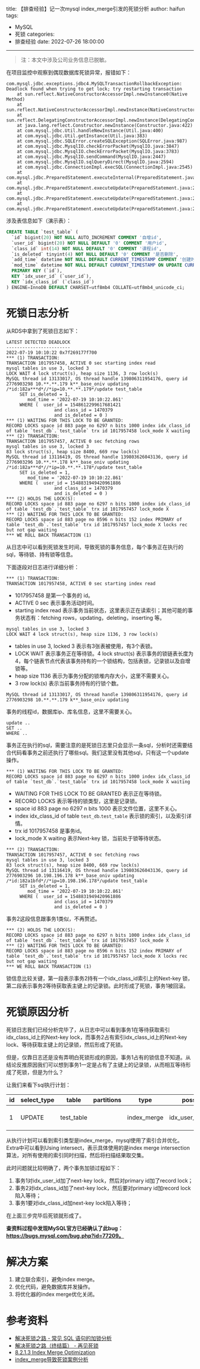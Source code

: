 title: 【排查经验】记一次mysql index_merge引发的死锁分析
author: haifun
tags:
  - MySQL
  - 死锁
categories:
  - 排查经验
date: 2022-07-26 18:00:00

---

> 注：本文中涉及公司业务信息已脱敏。

在项目监控中观察到偶现数据库死锁异常，报错如下：

```
com.mysql.jdbc.exceptions.jdbc4.MySQLTransactionRollbackException: Deadlock found when trying to get lock; try restarting transaction
    at sun.reflect.NativeConstructorAccessorImpl.newInstance0(Native Method)
    at sun.reflect.NativeConstructorAccessorImpl.newInstance(NativeConstructorAccessorImpl.java:62)
    at sun.reflect.DelegatingConstructorAccessorImpl.newInstance(DelegatingConstructorAccessorImpl.java:45)
    at java.lang.reflect.Constructor.newInstance(Constructor.java:422)
    at com.mysql.jdbc.Util.handleNewInstance(Util.java:400)
    at com.mysql.jdbc.Util.getInstance(Util.java:383)
    at com.mysql.jdbc.SQLError.createSQLException(SQLError.java:987)
    at com.mysql.jdbc.MysqlIO.checkErrorPacket(MysqlIO.java:3847)
    at com.mysql.jdbc.MysqlIO.checkErrorPacket(MysqlIO.java:3783)
    at com.mysql.jdbc.MysqlIO.sendCommand(MysqlIO.java:2447)
    at com.mysql.jdbc.MysqlIO.sqlQueryDirect(MysqlIO.java:2594)
    at com.mysql.jdbc.ConnectionImpl.execSQL(ConnectionImpl.java:2545)
    at com.mysql.jdbc.PreparedStatement.executeInternal(PreparedStatement.java:1901)
    at com.mysql.jdbc.PreparedStatement.executeUpdate(PreparedStatement.java:2113)
    at com.mysql.jdbc.PreparedStatement.executeUpdate(PreparedStatement.java:2049)
    at com.mysql.jdbc.PreparedStatement.executeUpdate(PreparedStatement.java:2034)
```

涉及表信息如下（演示表）：

```sql
CREATE TABLE `test_table` (
  `id` bigint(20) NOT NULL AUTO_INCREMENT COMMENT '自增id',
  `user_id` bigint(20) NOT NULL DEFAULT '0' COMMENT '用户id',
  `class_id` int(14) NOT NULL DEFAULT '0' COMMENT '课程id',
  `is_deleted` tinyint(4) NOT NULL DEFAULT '0' COMMENT '是否删除',
  `add_time` datetime NOT NULL DEFAULT CURRENT_TIMESTAMP COMMENT '创建时间',
  `mod_time` datetime NOT NULL DEFAULT CURRENT_TIMESTAMP ON UPDATE CURRENT_TIMESTAMP COMMENT '修改时间',
  PRIMARY KEY (`id`),
  KEY `idx_user_id` (`user_id`),
  KEY `idx_class_id` (`class_id`)
) ENGINE=InnoDB DEFAULT CHARSET=utf8mb4 COLLATE=utf8mb4_unicode_ci;
```

# 死锁日志分析

从RDS中拿到了死锁日志如下：

```
LATEST DETECTED DEADLOCK
------------------------
2022-07-19 10:10:22 0x7f269177f700
*** (1) TRANSACTION:
TRANSACTION 1017957458, ACTIVE 0 sec starting index read
mysql tables in use 3, locked 3
LOCK WAIT 4 lock struct(s), heap size 1136, 3 row lock(s)
MySQL thread id 13133017, OS thread handle 139806311954176, query id 2776903298 10.**.**.179 k**_base_oniv updating
/*id:182a***d*//*ip=10.**.**.179*/update test_table
     SET is_deleted = 1,
        mod_time = '2022-07-19 10:10:22.861' 
     WHERE (  user_id = 1548612299617681421
                  and class_id = 1470379
                  and is_deleted = 0 )
*** (1) WAITING FOR THIS LOCK TO BE GRANTED:
RECORD LOCKS space id 883 page no 6297 n bits 1000 index idx_class_id of table `test_db`.`test_table` trx id 1017957458 lock_mode X waiting
*** (2) TRANSACTION:
TRANSACTION 1017957457, ACTIVE 0 sec fetching rows
mysql tables in use 3, locked 3
83 lock struct(s), heap size 8400, 669 row lock(s)
MySQL thread id 13116419, OS thread handle 139803626043136, query id 2776903296 10.**.**.178 k**_base_oniv updating
/*id:182a***d*//*ip=10.**.**.178*/update test_table
     SET is_deleted = 1,
        mod_time = '2022-07-19 10:10:22.861' 
     WHERE (  user_id = 1548831949420961886
                  and class_id = 1470379
                  and is_deleted = 0 )
*** (2) HOLDS THE LOCK(S):
RECORD LOCKS space id 883 page no 6297 n bits 1000 index idx_class_id of table `test_db`.`test_table` trx id 1017957457 lock_mode X
*** (2) WAITING FOR THIS LOCK TO BE GRANTED:
RECORD LOCKS space id 883 page no 8596 n bits 152 index PRIMARY of table `test_db`.`test_table` trx id 1017957457 lock_mode X locks rec but not gap waiting
*** WE ROLL BACK TRANSACTION (1)
```

从日志中可以看到死锁发生时间，导致死锁的事务信息，每个事务正在执行的sql，等待锁、持有锁等信息。

下面逐段对日志进行详细分析：

```
*** (1) TRANSACTION:
TRANSACTION 1017957458, ACTIVE 0 sec starting index read
```

- 1017957458 是第一个事务的 id。
- ACTIVE 0 sec 表示事务活动时间。
- starting index read 表示事务当前状态，这里表示正在读索引；其他可能的事务状态有：fetching rows，updating，deleting，inserting 等。

```
mysql tables in use 3, locked 3
LOCK WAIT 4 lock struct(s), heap size 1136, 3 row lock(s)
```

- tables in use 3, locked 3 表示有3张表被使用，有3个表锁。
- LOCK WAIT 表示事务正在等待锁。4 lock struct(s) 表示事务的锁链表长度为4，每个链表节点代表该事务持有的一个锁结构，包括表锁，记录锁以及自增锁等。
- heap size 1136 表示为事务分配的锁堆内存大小，这里不需要关心。
- 3 row lock(s)  表示当前事务持有的行锁个数。

```
MySQL thread id 13133017, OS thread handle 139806311954176, query id 2776903298 10.**.**.179 k**_base_oniv updating
```

事务的线程id，数据库ip、库名信息，这里不需要关心。

```
update ..
SET ..
WHERE ..
```

事务正在执行的sql，需要注意的是死锁日志里只会显示一条sql，分析时还需要结合代码看事务之前还执行了哪些sql。我们这里没有其他sql，只有这一个update操作。

```
*** (1) WAITING FOR THIS LOCK TO BE GRANTED:
RECORD LOCKS space id 883 page no 6297 n bits 1000 index idx_class_id of table `test_db`.`test_table` trx id 1017957458 lock_mode X waiting
```
- WAITING FOR THIS LOCK TO BE GRANTED 表示正在等待锁。
- RECORD LOCKS 表示等待的锁类型，这里是记录锁。
- space id 883 page no 6297 n bits 1000 表示文件位置，这里不关心。
- index idx_class_id of table `test_db`.`test_table` 表示锁的索引，以及索引详情。
- trx id 1017957458 是事务id。
- lock_mode X waiting 表示Next-key 锁，当前处于锁等待状态。

```
*** (2) TRANSACTION:
TRANSACTION 1017957457, ACTIVE 0 sec fetching rows
mysql tables in use 3, locked 3
83 lock struct(s), heap size 8400, 669 row lock(s)
MySQL thread id 13116419, OS thread handle 139803626043136, query id 2776903296 10.198.196.178 k**_base_oniv updating
/*id:182a1bfd*//*ip=10.198.196.178*/update test_table
     SET is_deleted = 1,
        mod_time = '2022-07-19 10:10:22.861' 
     WHERE (  user_id = 1548831949420961886
                  and class_id = 1470379
                  and is_deleted = 0 )
```

事务2这段信息跟事务1类似，不再赘述。

```
*** (2) HOLDS THE LOCK(S):
RECORD LOCKS space id 883 page no 6297 n bits 1000 index idx_class_id of table `test_db`.`test_table` trx id 1017957457 lock_mode X
*** (2) WAITING FOR THIS LOCK TO BE GRANTED:
RECORD LOCKS space id 883 page no 8596 n bits 152 index PRIMARY of table `test_db`.`test_table` trx id 1017957457 lock_mode X locks rec but not gap waiting
*** WE ROLL BACK TRANSACTION (1)
```

锁信息比较关键，第一段表示事务2持有一个idx_class_id索引上的Next-key 锁，第二段表示事务2等待获取表主键上的记录锁。此时形成了死锁，事务1被回滚。

# 死锁原因分析

死锁日志我们已经分析完毕了，从日志中可以看到事务1在等待获取索引idx_class_id上的Next-key lock，而事务2占有索引idx_class_id上的Next-key lock、等待获取主键上的记录锁，然后形成了死锁。

但是，仅靠日志还是没有弄明白死锁形成的原因，事务1占有的锁信息不知道。从结论反推原因我们可以想到事务1一定是占有了主键上的记录锁，从而相互等待形成了死锁，但是为什么？

让我们来看下sql执行计划：

| id | select_type | table | partitions | type | possible_keys | key | key_len | ref | rows | filtered | Extra |
| --- | --- | --- | --- | --- | --- | --- | --- | --- | --- | --- | --- |
| 1 | UPDATE | test_table |  | index_merge | idx_user_id,idx_class_id | idx_user_id,idx_class_id | 8,4 |  | 1 | 100 | Using intersect(idx_user_id,idx_class_id); Using where |

从执行计划可以看到索引类型是index_merge，mysql使用了索引合并优化。Extra中可以看到Using intersect，表示具体使用的是index merge intersection算法，对所有使用的索引同时扫描，然后将扫描结果取交集。

此时问题就比较明确了，两个事务加锁过程如下：

1. 事务1对idx_user_id加了next-key lock，然后对primary id加了record lock；
2. 事务2对idx_class_id加了next-key lock，然后要对primary id加record lock陷入等待；
3. 事务1要对idx_class_id加next-key lock陷入等待；

在上面三步完毕后死锁就形成了。

**查资料过程中发现MySQL官方已经确认了此bug：https://bugs.mysql.com/bug.php?id=77209。**

# 解决方案

1. 建立联合索引，避免index merge。
2. 优化代码，避免数据库并发操作。
3. 将优化器的index merge优化关闭。

# 参考资料

- [解决死锁之路 - 常见 SQL 语句的加锁分析](https://www.aneasystone.com/archives/2017/12/solving-dead-locks-three.html)
- [解决死锁之路（终结篇） - 再见死锁](https://www.aneasystone.com/archives/2018/04/solving-dead-locks-four.html)
- [8.2.1.3 Index Merge Optimization](https://dev.mysql.com/doc/refman/5.7/en/index-merge-optimization.html)
- [index_merge导致死锁案例分析](https://blog.csdn.net/weixin_37692493/article/details/106970386)
